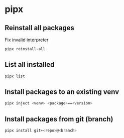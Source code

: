 # pipx

## Reinstall all packages
Fix invalid interpreter
```bash
pipx reinstall-all
```

## List all installed
```bash
pipx list
```


## Install packages to an existing venv
```bash
pipx inject <venv> <package>==<version>
```

## Install packages from git (branch)
```bash
pipx install git+<repo>@<branch>
```
